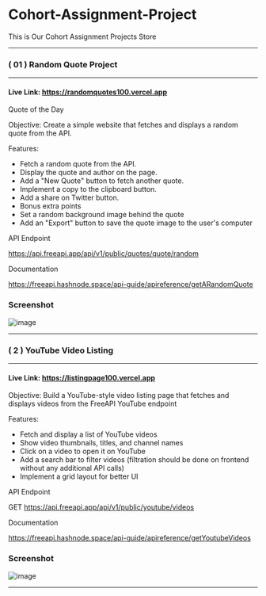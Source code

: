# Cohort-Assignment-Project
This is Our Cohort Assignment Projects Store
___
### ( 01 ) Random Quote Project
___

#### Live Link: https://randomquotes100.vercel.app

Quote of the Day

Objective: Create a simple website that fetches and displays a random quote from the API.

Features:
- Fetch a random quote from the API.
- Display the quote and author on the page.
- Add a "New Quote" button to fetch another quote.
- Implement a copy to the clipboard button.
- Add a share on Twitter button.
- Bonus extra points
- Set a random background image behind the quote
- Add an "Export" button to save the quote image to the user's computer

API Endpoint

https://api.freeapi.app/api/v1/public/quotes/quote/random

Documentation

https://freeapi.hashnode.space/api-guide/apireference/getARandomQuote

### Screenshot
![image](https://github.com/user-attachments/assets/5092ad21-e546-49c7-a1b4-76e1e7f170d9)

---

### ( 2 ) YouTube Video Listing
___

#### Live Link: https://listingpage100.vercel.app

Objective: Build a YouTube-style video listing page that fetches and displays videos from the FreeAPI YouTube endpoint

Features:

- Fetch and display a list of YouTube videos
- Show video thumbnails, titles, and channel names
- Click on a video to open it on YouTube
- Add a search bar to filter videos (filtration should be done on frontend without any additional API calls)
- Implement a grid layout for better UI

API Endpoint

GET https://api.freeapi.app/api/v1/public/youtube/videos

Documentation

https://freeapi.hashnode.space/api-guide/apireference/getYoutubeVideos

### Screenshot
![image](https://github.com/user-attachments/assets/8f9bea3a-f6b1-4259-9d54-4eaa7fbf0616)

---

